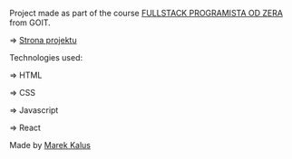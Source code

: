 Project made as part of the course [FULLSTACK PROGRAMISTA OD ZERA](https://goit.global/pl/courses/fullstackonline/?utm_source=main-site) from GOIT.

=> [Strona projektu](https://marektg.github.io/goit-react-hw-03-phonebook/)

Technologies used:

=> HTML

=> CSS

=> Javascript

=> React


Made by [Marek Kalus](www.linkedin.com/in/marek-kalus-61a240247)
